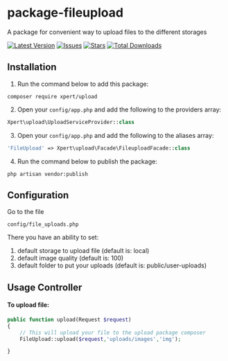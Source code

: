 # package-fileupload
A package for convenient way to upload files to the different storages

[![Latest Version](https://img.shields.io/github/release/ravikoriya/package-fileupload?style=flat-square)](https://github.com/ravikoriya/package-fileupload/releases)
[![Issues](https://img.shields.io/github/issues/ravikoriya/package-fileupload?style=flat-square)](https://github.com/ravikoriya/package-fileupload/issues)
[![Stars](https://img.shields.io/github/stars/ravikoriya/package-fileupload?style=flat-square)](https://github.com/ravikoriya/package-fileupload/stargazers)
[![Total Downloads](https://img.shields.io/packagist/dt/guzzlehttp/guzzle.svg?style=flat-square)](https://packagist.org/packages/guzzlehttp/guzzle)

## Installation
1. Run the command below to add this package:  
```
composer require xpert/upload
```

2. Open your `config/app.php` and add the following to the providers array:
```php
Xpert\upload\UploadServiceProvider::class
```

3. Open your `config/app.php` and add the following to the aliases array:
```php
'FileUpload' => Xpert\upload\Facade\FileuploadFacade::class
```

4. Run the command below to publish the package:  
```
php artisan vendor:publish
```

## Configuration

Go to the file
```
config/file_uploads.php
```
There you have an ability to set:
1. default storage to upload file (default is: local)
2. default image quality (default is: 100)
3. default folder to put your uploads (default is: public/user-uploads)

## Usage Controller
#### To upload file:
```php
public function upload(Request $request)
{   
    // This will upload your file to the upload package composer
    FileUpload::upload($request,'uploads/images','img');

}
```

